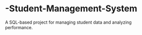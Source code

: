 # -Student-Management-System
A SQL-based project for managing student data and analyzing performance.
